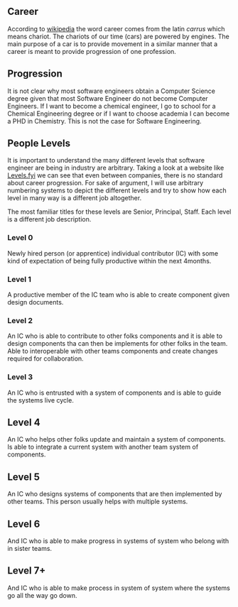 ## Career

According to [wikipedia](https://en.wikipedia.org/wiki/Career#Etymology) the word career comes from the latin _carrus_ which means chariot. The chariots of our time (cars) are powered by engines. The main purpose of a car is to provide movement in a similar manner that a career is meant to provide progression of one profession. 

## Progression

It is not clear why most software engineers obtain a Computer Science degree given that most Software Engineer do not become Computer Engineers. If I want to become a chemical engineer, I go to school for a Chemical Engineering degree or if I want to choose academia I can become a PHD in Chemistry. This is not the case for Software Engineering.



## People Levels
It is important to understand the many different levels that software engineer are being in industry are arbitrary. Taking a look at a website like [Levels.fyi](https://www.levels.fyi/) we can see that even between companies, there is no standard about career progression. For sake of argument, I will use arbitrary numbering systems to depict the different levels and try to show how each level in many way is a different job altogether.

The most familiar titles for these levels are Senior, Principal, Staff. Each level is a different job description.

### Level 0
Newly hired person (or apprentice) individual contributor (IC) with some kind of expectation of being fully productive within the next 4months.

### Level 1
A productive member of the IC team who is able to create component given design documents.

### Level 2
An IC who is able to contribute to other folks components and it is able to design components tha can then be implements for other folks in the team. Able to interoperable with other teams components and create changes required for collaboration.

### Level 3
An IC who is entrusted with a system of components and is able to guide the systems live cycle.

## Level 4
An IC who helps other folks update and maintain a system of components. Is able to integrate a current system with another team system of components.

## Level 5
An IC who designs systems of components that are then implemented by other teams. This person usually helps with multiple systems. 

## Level 6
And IC who is able to make progress in systems of system who belong with in sister teams. 

## Level 7+
And IC who is able to make process in system of system where the systems go all the way go down. 






